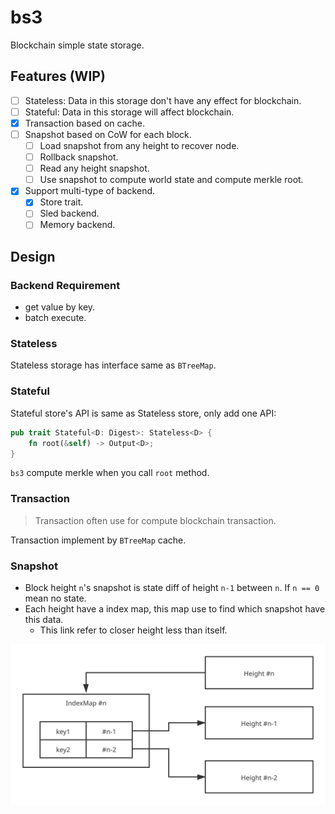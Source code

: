 # bs3

Blockchain simple state storage.

## Features (WIP)

- [ ] Stateless: Data in this storage don't have any effect for blockchain.
- [ ] Stateful: Data in this storage will affect blockchain.
- [X] Transaction based on cache.
- [ ] Snapshot based on CoW for each block.
  - [ ] Load snapshot from any height to recover node.
  - [ ] Rollback snapshot.
  - [ ] Read any height snapshot.
  - [ ] Use snapshot to compute world state and compute merkle root.
- [X] Support multi-type of backend.
  - [X] Store trait.
  - [ ] Sled backend.
  - [ ] Memory backend.

## Design

### Backend Requirement

- get value by key.
- batch execute.

### Stateless

Stateless storage has interface same as `BTreeMap`.

### Stateful

Stateful store's API is same as Stateless store, only add one API:

``` rust
pub trait Stateful<D: Digest>: Stateless<D> {
    fn root(&self) -> Output<D>;
}
```

`bs3` compute merkle when you call `root` method.

### Transaction

> Transaction often use for compute blockchain transaction.

Transaction implement by `BTreeMap` cache.

### Snapshot

- Block height `n`'s snapshot is state diff of height `n-1` between `n`. If `n == 0` mean no state.
- Each height have a index map, this map use to find which snapshot have this data.
  - This link refer to closer height less than itself.

![](docs/assets/BS3-snapshot.svg)

